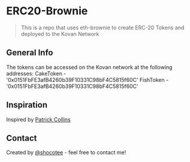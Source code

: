 # ERC20-Brownie
>This is a repo that uses eth-brownie to create ERC-20 Tokens and deployed to the Kovan Network
 
## General Info
The tokens can be accessed on the Kovan network at the following addresses:
CakeToken - '0x0151FbFE3afB4260b39F10331C98bF4C5815f60C'
FishToken - '0x0151FbFE3afB4260b39F10331C98bF4C5815f60C'  


## Inspiration
Inspired by [Patrick Collins](https://www.youtube.com/watch?v=8rpir_ZSK1g)

## Contact
Created by [@shocotee](https://twitter.com/shocotee) - feel free to contact me!

